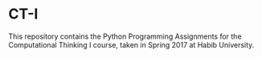 # CT-I
This repository contains the Python Programming Assignments for the Computational Thinking I course, taken in Spring 2017
at Habib University.
